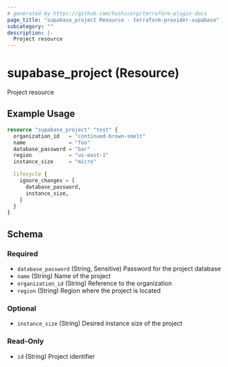 ```yaml
---
# generated by https://github.com/hashicorp/terraform-plugin-docs
page_title: "supabase_project Resource - terraform-provider-supabase"
subcategory: ""
description: |-
  Project resource
---
```


# supabase_project (Resource)

Project resource

## Example Usage

```terraform
resource "supabase_project" "test" {
  organization_id   = "continued-brown-smelt"
  name              = "foo"
  database_password = "bar"
  region            = "us-east-1"
  instance_size     = "micro"

  lifecycle {
    ignore_changes = [
      database_password,
      instance_size,
    ]
  }
}
```

<!-- schema generated by tfplugindocs -->
## Schema

### Required

- `database_password` (String, Sensitive) Password for the project database
- `name` (String) Name of the project
- `organization_id` (String) Reference to the organization
- `region` (String) Region where the project is located

### Optional

- `instance_size` (String) Desired instance size of the project

### Read-Only

- `id` (String) Project identifier
